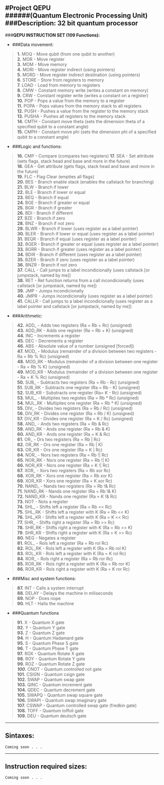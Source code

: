 #**Project QEPU**   
######(Quantum Electronic Processing Unit)
###Description: 32 bit quantum processor
---
###**QEPU INSTRUCTION SET (109 Functions):**
* ###Data movement: 
>**1.** MOQ - Move qubit (from one qubit to another)  
**2.** MOR - Move register  
**3.** MOM - Move memory  
**4.** MORI - Move register indirect (using pointers)  
**5.** MORD - Move register indirect destination (using pointers)  
**6.** STORE - Store from registers to memory  
**7.** LOAD - Load from memory to registers  
**8.** CMW - Constant memory write (writes a constant on memory)  
**9.** CRW - Constant register write (writes a constant on a register)  
**10.** POP - Pops a value from the memory to a register  
**11.** POPA - Pops values from the memory stack to all registers  
**12.** PUSH - Pushes a value from the register to the memory stack  
**13.** PUSHA - Pushes all registers to the memory stack  
**14.** CMTH - Constant move theta (sets the dimension theta of a specified qubit to a constant angle)  
**15.** CMPH - Constant move phi (sets the dimension phi of a specified qubit to a constant angle)  

* ###Logic and functions: 
>**16.** CMP - Compare (compares two registers) 
**17.** SEA - Set attribute (sets flags, stack head and base and more in the future)  
**18.** GEA - Get attribute (gets flags, stack head and base and more in the future)  
**19.** FLC - Flag Clear (empties all flags)  
**20.** BES - Branch enable stack (enables the callstack for branching)  
**21.** BLW - Branch if lower  
**22.** BLE - Branch if lower or equal  
**23.** BEQ - Branch if equal  
**24.** BGE - Branch if greater or equal  
**25.** BGR - Branch if greater  
**26.** BDI - Branch if different  
**27.** BZE - Branch if zero  
**28.** BNZ - Branch if not zero  
**29.** BLWR - Branch if lower (uses register as a label pointer)  
**30.** BLER - Branch if lower or equal (uses register as a label pointer)  
**31.** BEQR - Branch if equal (uses register as a label pointer)  
**32.** BGER - Branch if greater or equal (uses register as a label pointer)  
**33.** BGRR - Branch if greater (uses register as a label pointer)  
**34.** BDIR - Branch if different (uses register as a label pointer)  
**35.** BZER - Branch if zero (uses register as a label pointer)  
**36.** BNZR - Branch if not zero  
**37.** CALL - Call jumps to a label incondicionally (uses callstack [or jumpstack, named by me])  
**38.** RET - Ret function returns from a call incondicionally (uses callstack [or jumpstack, named by me])  
**39.** JMP - Jumps incondicionally  
**40.** JMPR - Jumps incondicionally (uses register as a label pointer)  
**41.** CALLR - Call jumps to a label incondicionally (uses register as a label pointer and callstack [or jumpstack, named by me])  

* ###Arithmetic:  
>**42.** ADD_ - Adds two registers (Ra = Rb + Rc) (unsigned)  
**43.** ADD_RK - Adds one register (Ra = Rb + K) (unsigned)  
**44.** INC - Increments a register  
**45.** DEC - Decrements a register  
**46.** ABS - Absolute value of a number (unsigned [forced])  
**47.** MOD_ - Modulus (remainder of a division between two registers -  Ra = Rb % Rc) (unsigned)  
**48.** MOD_RK - Modulus (remainder of a division between one register -  Ra = Rb % K) (unsigned)  
**49.** MOD_KR - Modulus (remainder of a division between one register - Ra = K % Rc) (unsigned)  
**50.** SUB_ - Subtracts two registers (Ra = Rb - Rc) (unsigned)  
**51.** SUB_RK - Subtracts one register (Ra = Rb - K) (unsigned)  
**52.** SUB_KR - Substracts one register (Ra= K - Rc) (unsigned)  
**53.** MUL_ - Multiplies two registes (Ra = Rb * Rc) (unsigned)  
**54.** MUL_RK - Multiplies one register (Ra = Rb * K) (unsigned)  
**55.** DIV_ - Divides two registers (Ra = Rb / Rc) (unsigned)  
**56.** DIV_RK - Divides one register (Ra = Rb / K) (unsigned)  
**57.** DIV_KR - Divides one register (Ra = K / Rc) (unsigned)  
**58.** AND_ - Ands two registers (Ra = Rb & Rc)  
**59.** AND_RK - Ands one register (Ra = Rb & K)  
**60.** AND_KR - Ands one register (Ra = K & Rc)  
**61.** OR_ - Ors two registers (Ra = Rb | Rc)  
**62.** OR_RK - Ors one register (Ra = Rb | K)  
**63.** OR_KR - Ors one register (Ra = K | Rc)  
**64.** NOR_ - Nors two registers (Ra = Rb !| Rc)  
**65.** NOR_RK - Nors one register (Ra = Rb !| K)  
**66.** NOR_KR - Nors one register (Ra = K !| Rc)  
**67.** XOR_ - Xors two registers (Ra = Rb xor Rc)  
**68.** XOR_RK - Xors one register (Ra = Rb xor K)  
**69.** XOR_KR - Xors one register (Ra = K xor Rc)  
**70.** NAND_ - Nands two registers (Ra = Rb !& Rc)  
**71.** NAND_RK - Nands one register (Ra = Rb !& K)  
**72.** NAND_KR - Nands one register (Ra = K !& Rc)  
**73.** NOT - Nots a register  
**74.** SHL_ - Shifts left a register (Ra = Rb << Rc)  
**75.** SHL_RK - Shifts left a register with K (Ra = Rb << K)  
**76.** SHL_KR - Shifts left a register with K (Ra = K << Rc)  
**77.** SHR_ - Shifts right a register (Ra = Rb >> Rc)  
**78.** SHR_RK - Shifts right a register with K (Ra = Rb >> K)  
**79**. SHR_KR - Shifts right a register with K (Ra = K >> Rc)  
**80.** NEG - Negates a register  
**81.** ROL_ - Rols left a register (Ra = Rb rol Rc)  
**82.** ROL_RK - Rols left a register with K (Ra =  Rb rol K)  
**83.** ROL_KR - Rols left a register with K (Ra = K rol Rc)  
**84.** ROR_ - Rols right a register (Ra = Rb ror Rc)  
**85.** ROR_RK - Rols right a register with K (Ra =  Rb ror K)  
**86.** ROR_KR - Rols right a register with K (Ra = K ror Rc)  

* ###Misc and system functions:  
>**87.** INT - Calls a system interrupt  
**88.** DELAY - Delays the machine in miliseconds  
**89.** NOP - Does nope  
**90.** HLT - Halts the machine  

* ###Quantum functions  
>**91.** X - Quantum X gate  
**92.** Y - Quantum Y gate  
**93.** Z - Quantum Z gate  
**94.** H - Quantum Hadamard gate  
**95.** S - Quantum Phase S gate  
**96.** T - Quantum Phase T gate  
**97.** ROX - Quantum Rotate X gate  
**98.** ROY - Quantum Rotate Y gate  
**99.** ROZ - Quantum Rotate Z gate  
***100*.** CNOT - Quantum controlled not gate  
**101.** CSIGN - Quantum csign gate  
**102.** SWAP - Quantum swap gate  
**103.** QINC - Quantum increment gate  
**104.** QDEC - Quantum decrement gate  
**105.** SWAPQ - Quantum swap square gate  
**106.** SWAPI - Quantum swap imaginary gate  
**107.** CSWAP - Quantum controlled swap gate (fredkin gate)  
**108.** TOFF - Quantum toffoli gate  
**109.** DEU - Quantum deutsch gate  

----------

Sintaxes: 
------------
```
Coming soon . . . 
```


----------


Instruction required sizes:
------------
```
Coming soon . . .
```


